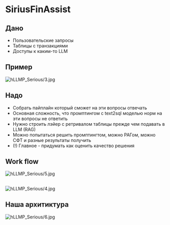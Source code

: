 # SiriusFinAssist

## Дано
- Пользовательские запросы
- Таблицы с транзакциями
- Доступы к каким-то LLM

## Пример

![hLLMP_Serious/3.jpg](https://github.com/Xlvtt/SiriusFinAssist/blob/e3d6a9a23e312cc954055e7a6987ae9145a87ecd/LLMP_Serious/3.jpg?raw=true)

## Надо
- Собрать пайплайн который сможет на эти вопросы отвечать
- Основная сложность, что промптингом с text2sql моделью норм на эти
вопросы не ответить
- Нужно строить лэйер с ретривалом таблицы прежде чем подавать в LLM
(RAG)
- Можно попытаться решить промптингтом, можно РАГом, можно СФТ и
разные результаты получить
- (!) Главное - придумать как оценить качество решения

## Work flow
![hLLMP_Serious/5.jpg](https://github.com/Xlvtt/SiriusFinAssist/blob/6579e9d3931ae8381bf84de3320540bf1bbbd83a/LLMP_Serious/5.png)
##
![hLLMP_Serious/4.jpg](https://github.com/Xlvtt/SiriusFinAssist/blob/6579e9d3931ae8381bf84de3320540bf1bbbd83a/LLMP_Serious/4.png)


## Наша архитиктура
![hLLMP_Serious/6.jpg](https://github.com/Xlvtt/SiriusFinAssist/blob/21daa386feb3161474d0597f2e2f4c93f671105b/LLMP_Serious/IMG_7611.HEIC)
